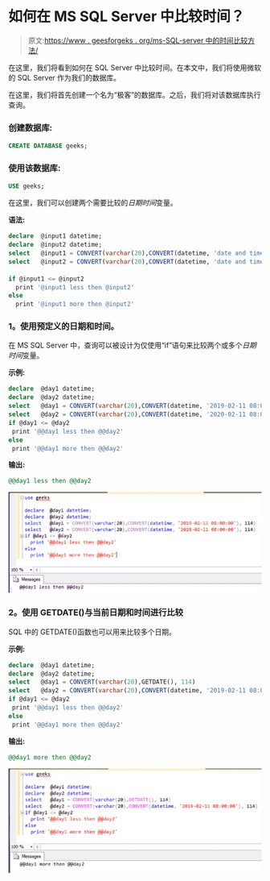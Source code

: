 # 如何在 MS SQL Server 中比较时间？

> 原文:[https://www . geesforgeks . org/ms-SQL-server 中的时间比较方法/](https://www.geeksforgeeks.org/how-to-compare-time-in-ms-sql-server/)

在这里，我们将看到如何在 SQL Server 中比较时间。在本文中，我们将使用微软的 SQL Server 作为我们的数据库。

在这里，我们将首先创建一个名为“极客”的数据库。之后，我们将对该数据库执行查询。

### **创建数据库:**

```sql
CREATE DATABASE geeks;
```

### **使用该数据库:**

```sql
USE geeks;
```

在这里，我们可以创建两个需要比较的*日期时间*变量。

**语法:**

```sql
declare  @input1 datetime;
declare  @input2 datetime;
select   @input1 = CONVERT(varchar(20),CONVERT(datetime, 'date and time'), 114)
select   @input2 = CONVERT(varchar(20),CONVERT(datetime, 'date and time'), 114)

if @input1 <= @input2
  print '@input1 less then @input2'
else
  print '@input1 more then @input2'
```

### **1。使用预定义的日期和时间。**

在 MS SQL Server 中，查询可以被设计为仅使用“if”语句来比较两个或多个*日期时间*变量。

**示例:**

```sql
declare  @day1 datetime;
declare  @day2 datetime;
select   @day1 = CONVERT(varchar(20),CONVERT(datetime, '2019-02-11 08:00:00'), 114)
select   @day2 = CONVERT(varchar(20),CONVERT(datetime, '2020-02-11 08:00:00'), 114)
if @day1 <= @day2
 print '@@day1 less then @@day2'
else
 print '@@day1 more then @@day2'
```

**输出:**

```sql
@@day1 less then @@day2
```

![](img/f03724501f92b95c8fd466defaace69e.png)

### **2。使用 GETDATE()与当前日期和时间进行比较**

SQL 中的 GETDATE()函数也可以用来比较多个日期。

**示例:**

```sql
declare  @day1 datetime;
declare  @day2 datetime;
select   @day1 = CONVERT(varchar(20),GETDATE(), 114)
select   @day2 = CONVERT(varchar(20),CONVERT(datetime, '2019-02-11 08:00:00'), 114)
if @day1 <= @day2
 print '@@day1 less then @@day2'
else
 print '@@day1 more then @@day2'
```

**输出:**

```sql
@@day1 more then @@day2
```

![](img/e56ab8dbc08fdce5e3d274831ccd0c67.png)